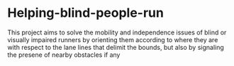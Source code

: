 # Helping-blind-people-run
This project aims to solve the mobility and independence issues of blind or visually impaired runners by orienting them according to where they are with respect to the lane lines that delimit the bounds, but also by signaling the presene of nearby obstacles if any 
